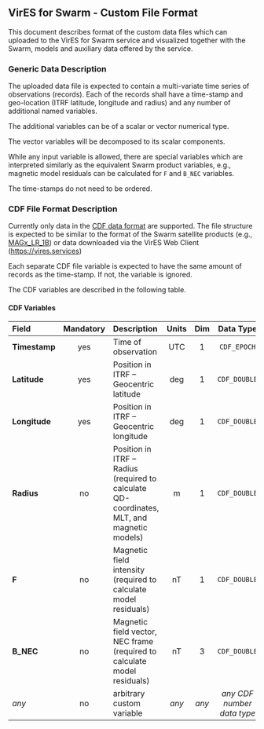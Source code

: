 ## VirES for Swarm - Custom File Format

This document describes format of the custom data files which can uploaded
to the VirES for Swarm service and visualized together with the Swarm,
models and auxiliary data offered by the service.

### Generic Data Description

The uploaded data file is expected to contain a multi-variate time series
of observations (records). Each of the records shall have a time-stamp and
geo-location (ITRF latitude, longitude and radius) and any number
of additional named variables.

The additional variables can be of a scalar or vector numerical type.

The vector variables will be decomposed to its scalar components.

While any input variable is allowed, there are special variables which
are interpreted similarly as the equivalent Swarm product variables, e.g.,
magnetic model residuals can be calculated for `F` and `B_NEC` variables.

The time-stamps do not need to be ordered.

### CDF File Format Description

Currently only data in the [CDF data format](https://cdf.gsfc.nasa.gov/) are supported.
The file structure is expected to be similar to the format of the Swarm satellite
products (e.g., [MAGx_LR_1B](https://earth.esa.int/web/guest/missions/esa-eo-missions/swarm/data-handbook/level-1b-product-definitions#Mag-L_Data_Set_Record.2C_MDR_MAG_LR))
or data downloaded via the VirES Web Client (https://vires.services)

Each separate CDF file variable is expected to have the same amount of records
as the time-stamp. If not, the variable is ignored.

The CDF variables are described in the following table.

#### CDF Variables
Field | Mandatory | Description | Units | Dim | Data Type
:-----|:---------:|:------------|:-----:|:---:|:---:
 **Timestamp** | yes | Time of observation | UTC | 1 | `CDF_EPOCH` 
 **Latitude** | yes | Position in ITRF – Geocentric latitude | deg | 1 | `CDF_DOUBLE` 
 **Longitude** | yes | Position in ITRF – Geocentric longitude | deg | 1 | `CDF_DOUBLE` 
 **Radius** | no | Position in ITRF – Radius (required to calculate QD-coordinates, MLT, and magnetic models) | m | 1 | `CDF_DOUBLE`
 **F** | no |  Magnetic field intensity (required to calculate model residuals) | nT | 1 | `CDF_DOUBLE`
 **B_NEC** | no | Magnetic field vector, NEC frame (required to calculate model residuals) | nT | 3 | `CDF_DOUBLE`
 *any* | no | arbitrary custom variable | *any* | *any* | *any CDF number data type*
